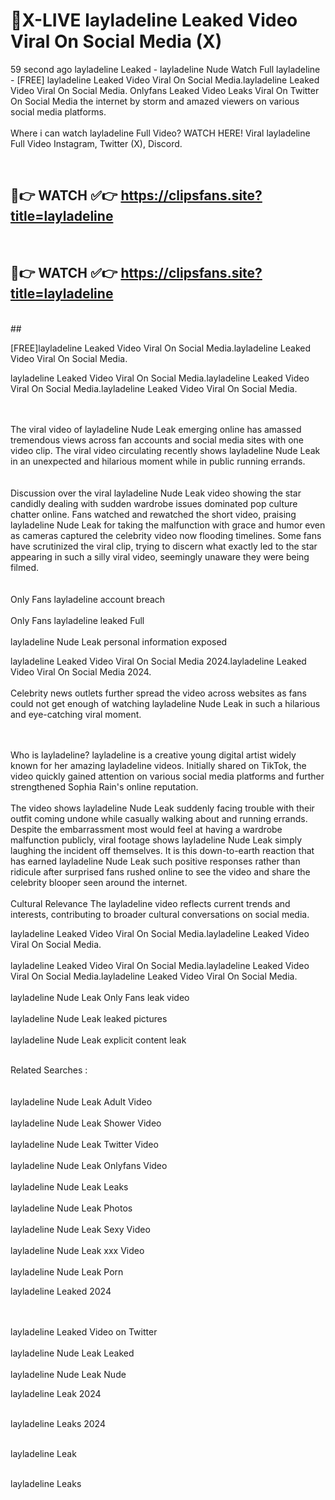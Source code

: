 # 🔴X-LIVE layladeline Leaked Video Viral On Social Media (X)<br>


59 second ago layladeline Leaked  - layladeline Nude  Watch Full layladeline - [FREE] layladeline Leaked Video Viral On Social Media.layladeline Leaked Video Viral On Social Media.   Onlyfans Leaked Video Leaks Viral On Twitter On Social Media the internet by storm and amazed viewers on various social media platforms. <br><br>
Where i can watch layladeline Full Video? WATCH HERE! Viral layladeline Full Video Instagram, Twitter (X), Discord. <br>


 <br>

##  🔴👉 WATCH ✅👉  <a href="https://clipsfans.site?title=layladeline&ref=git">https://clipsfans.site?title=layladeline</a> <br>
  <br>

##  🔴👉 WATCH ✅👉  <a href="https://clipsfans.site?title=layladeline&ref=git">https://clipsfans.site?title=layladeline</a> <br>
  <br>
  ##



[FREE]layladeline Leaked Video Viral On Social Media.layladeline Leaked Video Viral On Social Media. <br>

layladeline Leaked Video Viral On Social Media.layladeline Leaked Video Viral On Social Media.layladeline Leaked Video Viral On Social Media. <br>


  <br>

  <br>
The viral video of layladeline Nude Leak emerging online has amassed tremendous views across fan accounts and social media sites with one video clip. The viral video circulating recently shows layladeline Nude Leak in an unexpected and hilarious moment while in public running errands.<br>
<br>


<br>
Discussion over the viral layladeline Nude Leak video showing the star candidly dealing with sudden wardrobe issues dominated pop culture chatter online. Fans watched and rewatched the short video, praising layladeline Nude Leak for taking the malfunction with grace and humor even as cameras captured the celebrity video now flooding timelines. Some fans have scrutinized the viral clip, trying to discern what exactly led to the star appearing in such a silly viral video, seemingly unaware they were being filmed.<br>
<br>
<br> 
Only Fans layladeline account breach<br>
<br>
Only Fans layladeline leaked Full <br>
<br>
layladeline Nude Leak personal information exposed<br>

layladeline Leaked Video Viral On Social Media 2024.layladeline Leaked Video Viral On Social Media 2024. <br>
<br>
Celebrity news outlets further spread the video across websites as fans could not get enough of watching layladeline Nude Leak in such a hilarious and eye-catching viral moment.<br>
<br>

<br>
Who is layladeline? layladeline is a creative young digital artist widely known for her amazing layladeline videos. Initially shared on TikTok, the video quickly gained attention on various social media platforms and further strengthened Sophia Rain's online reputation.<br>
<br>
The video shows layladeline Nude Leak suddenly facing trouble with their outfit coming undone while casually walking about and running errands. Despite the embarrassment most would feel at having a wardrobe malfunction publicly, viral footage shows layladeline Nude Leak simply laughing the incident off themselves. It is this down-to-earth reaction that has earned layladeline Nude Leak such positive responses rather than ridicule after surprised fans rushed online to see the video and share the celebrity blooper seen around the internet.<br>
<br>
Cultural Relevance The layladeline video reflects current trends and interests, contributing to broader cultural conversations on social media.<br>

layladeline Leaked Video Viral On Social Media.layladeline Leaked Video Viral On Social Media.<br>
<br>
layladeline Leaked Video Viral On Social Media.layladeline Leaked Video Viral On Social Media.layladeline Leaked Video Viral On Social Media.<br>
<br>
layladeline Nude Leak Only Fans leak video<br>
<br>
layladeline Nude Leak leaked pictures<br>
<br>
layladeline Nude Leak explicit content leak<br>


<br>
Related Searches :<br>
<br>

<br>
layladeline Nude Leak Adult Video<br>
<br>
layladeline Nude Leak Shower Video<br>
<br>
layladeline Nude Leak Twitter Video<br>
<br>
layladeline Nude Leak Onlyfans Video<br>
<br>
layladeline Nude Leak Leaks<br>
<br>
layladeline Nude Leak Photos<br>

<br>
layladeline Nude Leak Sexy Video<br>
<br>
layladeline Nude Leak xxx Video<br>
<br>
layladeline Nude Leak Porn<br>

layladeline  Leaked 2024 <br> <br>
<br>

layladeline Leaked Video on Twitter <br>
<br>
layladeline Nude Leak Leaked<br>
<br>
layladeline Nude Leak Nude<br>


layladeline  Leak 2024 <br> <br>



layladeline  Leaks 2024 <br> <br>



 
layladeline  Leak<br> <br>



layladeline  Leaks<br> <br>





</p>




 



</p>










